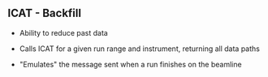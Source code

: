 ##  ICAT - Backfill

* Ability to reduce past data

* Calls ICAT for a given run range and instrument, returning all data paths

* "Emulates" the message sent when a run finishes on the beamline
